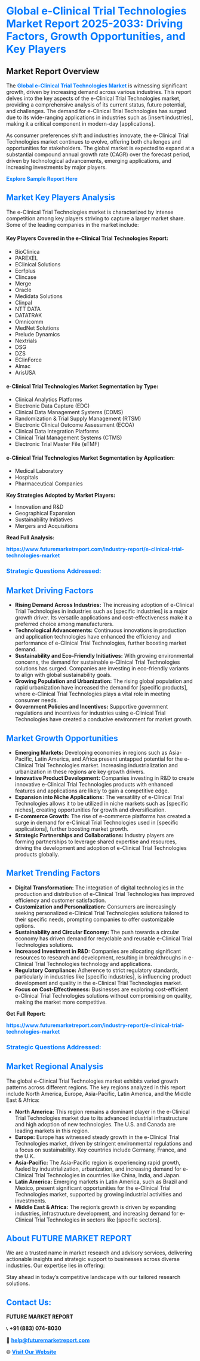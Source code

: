 <h1 style="color: #007BFF;">Global e-Clinical Trial Technologies Market Report 2025-2033: Driving Factors, Growth Opportunities, and Key Players</h1>

<section id="overview">
<h2>Market Report Overview</h2>
<p>The <a href="https://www.futuremarketreport.com/industry-report/e-clinical-trial-technologies-market" style="color: #007BFF; text-decoration: none;"><strong>Global e-Clinical Trial Technologies Market</strong></a> is witnessing significant growth, driven by increasing demand across various industries. This report delves into the key aspects of the e-Clinical Trial Technologies market, providing a comprehensive analysis of its current status, future potential, and challenges. The demand for e-Clinical Trial Technologies has surged due to its wide-ranging applications in industries such as [insert industries], making it a critical component in modern-day [applications].</p>
<p>As consumer preferences shift and industries innovate, the e-Clinical Trial Technologies market continues to evolve, offering both challenges and opportunities for stakeholders. The global market is expected to expand at a substantial compound annual growth rate (CAGR) over the forecast period, driven by technological advancements, emerging applications, and increasing investments by major players.</p>
</section>

<section id="overview">
<p><a href="https://www.futuremarketreport.com/request-sample/reportId=62869" style="color: #007BFF; text-decoration: none;"><strong>Explore Sample Report Here</strong></a></p>
</section>

<section id="key-players">
<h2 style="color: #007BFF;">Market Key Players Analysis</h2>
<p>The e-Clinical Trial Technologies market is characterized by intense competition among key players striving to capture a larger market share. Some of the leading companies in the market include:</p>
<h4>Key Players Covered in the e-Clinical Trial Technologies Report:</h4>
<ul><li>BioClinica</li><li>PAREXEL</li><li>EClinical Solutions</li><li>Ecrfplus</li><li>Clincase</li><li>Merge</li><li>Oracle</li><li>Medidata Solutions</li><li>Clinpal</li><li>NTT DATA</li><li>DATATRAK</li><li>Omnicomm</li><li>MedNet Solutions</li><li>Prelude Dynamics</li><li>Nextrials</li><li>DSG</li><li>DZS</li><li>EClinForce</li><li>Almac</li><li>ArisUSA</li></ul>
<h4>e-Clinical Trial Technologies Market Segmentation by Type:</h4>
<ul><li>Clinical Analytics Platforms</li><li>Electronic Data Capture (EDC)</li><li>Clinical Data Management Systems (CDMS)</li><li>Randomization &amp; Trial Supply Management (RTSM)</li><li>Electronic Clinical Outcome Assessment (ECOA)</li><li>Clinical Data Integration Platforms</li><li>Clinical Trial Management Systems (CTMS)</li><li>Electronic Trial Master File (eTMF)</li></ul>

<h4>e-Clinical Trial Technologies Market Segmentation by Application:</h4>
<ul><li>Medical Laboratory</li><li>Hospitals</li><li>Pharmaceutical Companies</li></ul>
<p><strong>Key Strategies Adopted by Market Players:</strong></p>
<ul>
<li>Innovation and R&D</li>
<li>Geographical Expansion</li>
<li>Sustainability Initiatives</li>
<li>Mergers and Acquisitions</li>
</ul>
</section>

<section>
<p><strong>Read Full Analysis: </strong></p><a href="https://www.futuremarketreport.com/industry-report/e-clinical-trial-technologies-market" style="color: #007BFF; text-decoration: none;"><strong>https://www.futuremarketreport.com/industry-report/e-clinical-trial-technologies-market</strong></a>
<h3 style="color: #007BFF;">Strategic Questions Addressed:</h3>
</section>

<section id="driving-factors">
<h2 style="color: #007BFF;">Market Driving Factors</h2>
<ul>
<li><strong>Rising Demand Across Industries:</strong> The increasing adoption of e-Clinical Trial Technologies in industries such as [specific industries] is a major growth driver. Its versatile applications and cost-effectiveness make it a preferred choice among manufacturers.</li>
<li><strong>Technological Advancements:</strong> Continuous innovations in production and application technologies have enhanced the efficiency and performance of e-Clinical Trial Technologies, further boosting market demand.</li>
<li><strong>Sustainability and Eco-Friendly Initiatives:</strong> With growing environmental concerns, the demand for sustainable e-Clinical Trial Technologies solutions has surged. Companies are investing in eco-friendly variants to align with global sustainability goals.</li>
<li><strong>Growing Population and Urbanization:</strong> The rising global population and rapid urbanization have increased the demand for [specific products], where e-Clinical Trial Technologies plays a vital role in meeting consumer needs.</li>
<li><strong>Government Policies and Incentives:</strong> Supportive government regulations and incentives for industries using e-Clinical Trial Technologies have created a conducive environment for market growth.</li>
</ul>
</section>

<section id="growth-opportunities">
<h2 style="color: #007BFF;">Market Growth Opportunities</h2>
<ul>
<li><strong>Emerging Markets:</strong> Developing economies in regions such as Asia-Pacific, Latin America, and Africa present untapped potential for the e-Clinical Trial Technologies market. Increasing industrialization and urbanization in these regions are key growth drivers.</li>
<li><strong>Innovative Product Development:</strong> Companies investing in R&D to create innovative e-Clinical Trial Technologies products with enhanced features and applications are likely to gain a competitive edge.</li>
<li><strong>Expansion into Niche Applications:</strong> The versatility of e-Clinical Trial Technologies allows it to be utilized in niche markets such as [specific niches], creating opportunities for growth and diversification.</li>
<li><strong>E-commerce Growth:</strong> The rise of e-commerce platforms has created a surge in demand for e-Clinical Trial Technologies used in [specific applications], further boosting market growth.</li>
<li><strong>Strategic Partnerships and Collaborations:</strong> Industry players are forming partnerships to leverage shared expertise and resources, driving the development and adoption of e-Clinical Trial Technologies products globally.</li>
</ul>
</section>

<section id="trending-factors">
<h2 style="color: #007BFF;">Market Trending Factors</h2>
<ul>
<li><strong>Digital Transformation:</strong> The integration of digital technologies in the production and distribution of e-Clinical Trial Technologies has improved efficiency and customer satisfaction.</li>
<li><strong>Customization and Personalization:</strong> Consumers are increasingly seeking personalized e-Clinical Trial Technologies solutions tailored to their specific needs, prompting companies to offer customizable options.</li>
<li><strong>Sustainability and Circular Economy:</strong> The push towards a circular economy has driven demand for recyclable and reusable e-Clinical Trial Technologies solutions.</li>
<li><strong>Increased Investment in R&D:</strong> Companies are allocating significant resources to research and development, resulting in breakthroughs in e-Clinical Trial Technologies technology and applications.</li>
<li><strong>Regulatory Compliance:</strong> Adherence to strict regulatory standards, particularly in industries like [specific industries], is influencing product development and quality in the e-Clinical Trial Technologies market.</li>
<li><strong>Focus on Cost-Effectiveness:</strong> Businesses are exploring cost-efficient e-Clinical Trial Technologies solutions without compromising on quality, making the market more competitive.</li>
</ul>
</section>

<section>
<p><strong>Get Full Report: </strong></p><a href="https://www.futuremarketreport.com/industry-report/e-clinical-trial-technologies-market" style="color: #007BFF; text-decoration: none;"><strong>https://www.futuremarketreport.com/industry-report/e-clinical-trial-technologies-market</strong></a>
<h3 style="color: #007BFF;">Strategic Questions Addressed:</h3>
</section>


<section id="regional-analysis">
<h2 style="color: #007BFF;">Market Regional Analysis</h2>
<p>The global e-Clinical Trial Technologies market exhibits varied growth patterns across different regions. The key regions analyzed in this report include North America, Europe, Asia-Pacific, Latin America, and the Middle East & Africa:</p>
<ul>
<li><strong>North America:</strong> This region remains a dominant player in the e-Clinical Trial Technologies market due to its advanced industrial infrastructure and high adoption of new technologies. The U.S. and Canada are leading markets in this region.</li>
<li><strong>Europe:</strong> Europe has witnessed steady growth in the e-Clinical Trial Technologies market, driven by stringent environmental regulations and a focus on sustainability. Key countries include Germany, France, and the U.K.</li>
<li><strong>Asia-Pacific:</strong> The Asia-Pacific region is experiencing rapid growth, fueled by industrialization, urbanization, and increasing demand for e-Clinical Trial Technologies in countries like China, India, and Japan.</li>
<li><strong>Latin America:</strong> Emerging markets in Latin America, such as Brazil and Mexico, present significant opportunities for the e-Clinical Trial Technologies market, supported by growing industrial activities and investments.</li>
<li><strong>Middle East & Africa:</strong> The region’s growth is driven by expanding industries, infrastructure development, and increasing demand for e-Clinical Trial Technologies in sectors like [specific sectors].</li>
</ul>
</section>

<footer>
<h2 style="color: #007BFF;">About FUTURE MARKET REPORT</h2>
<p>We are a trusted name in market research and advisory services, delivering actionable insights and strategic support to businesses across diverse industries. Our expertise lies in offering:</p>

<p>Stay ahead in today’s competitive landscape with our tailored research solutions.</p>

<h2 style="color: #007BFF;">Contact Us:</h2>
<p><strong>FUTURE MARKET REPORT</strong></p>
<p>📞 <strong>+91 (883) 074-8030</strong></p>
<p>📧 <strong><a href="mailto:help@futuremarketreport.com" style="color: #007BFF;">help@futuremarketreport.com</a></strong></p>
<p>🌐 <strong><a href="https://www.futuremarketreport.com/" style="color: #007BFF;">Visit Our Website</a></strong></p>
</footer>
